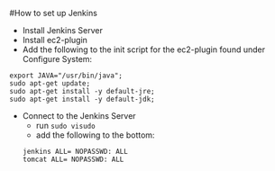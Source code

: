#How to set up Jenkins

- Install Jenkins Server
- Install ec2-plugin
- Add the following to the init script for the ec2-plugin found under Configure System:
```
export JAVA="/usr/bin/java";
sudo apt-get update;
sudo apt-get install -y default-jre;
sudo apt-get install -y default-jdk;
```
- Connect to the Jenkins Server
    - run ```sudo visudo```
    - add the following to the bottom:
    ```
    jenkins ALL= NOPASSWD: ALL
    tomcat ALL= NOPASSWD: ALL
    ```

